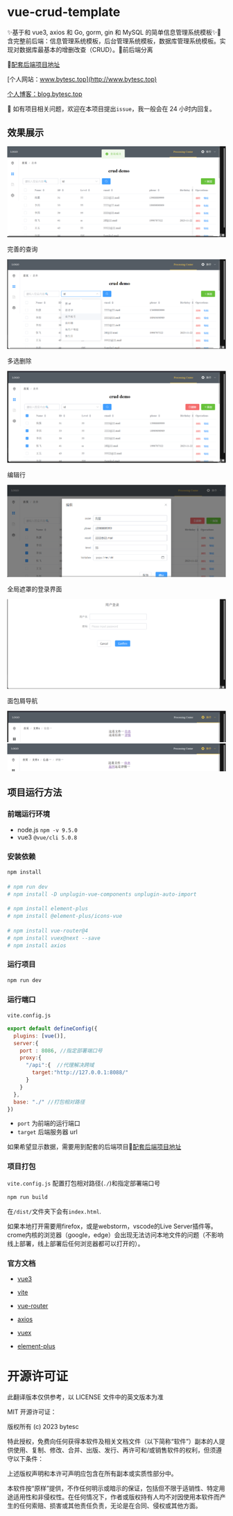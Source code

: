 # vue-crud-template

✨基于和 vue3, axios 和 Go, gorm, gin 和 MySQL  的简单信息管理系统模板✨📌含完整前后端：信息管理系统模板，后台管理系统模板，数据库管理系统模板。实现对数据库最基本的增删改查（CRUD）。📌前后端分离

📌[配套后端项目地址](https://github.com/bytesc/go-crud-template)

[个人网站：www.bytesc.top](http://www.bytesc.top) 

[个人博客：blog.bytesc.top](http://blog.bytesc.top)

🔔 如有项目相关问题，欢迎在本项目提出`issue`，我一般会在 24 小时内回复。

## 效果展示


![](./docs/readme_img/img1.png)

完善的查询

![](./docs/readme_img/img2.png)

多选删除

![](./docs/readme_img/img3.png)

编辑行

![](./docs/readme_img/img4.png)

全局遮罩的登录界面

![](./docs/readme_img/img5.png)

面包屑导航

![](./docs/readme_img/img7.png)
![](./docs/readme_img/img8.png)

## 项目运行方法

### 前端运行环境

- node.js `npm -v 9.5.0`
- vue3 `@vue/cli 5.0.8`


### 安装依赖
```bash
npm install

# npm run dev
# npm install -D unplugin-vue-components unplugin-auto-import

# npm install element-plus
# npm install @element-plus/icons-vue

# npm install vue-router@4
# npm install vuex@next --save
# npm install axios
```

### 运行项目
```bash
npm run dev
```

### 运行端口
`vite.config.js`
```js
export default defineConfig({
  plugins: [vue()],
  server:{
    port : 8086, //指定部署端口号
    proxy:{
      "/api":{  //代理解决跨域
        target:"http://127.0.0.1:8088/"
      }
    }
  },
  base: "./" //打包相对路径
})
```
- `port` 为前端的运行端口
- `target` 后端服务器 url

如果希望显示数据，需要用到配套的后端项目📌[配套后端项目地址](https://github.com/bytesc/go-crud-template)

### 项目打包

`vite.config.js` 配置打包相对路径(`./`)和指定部署端口号
```bash
npm run build
```
在`/dist/`文件夹下会有`index.html`.

如果本地打开需要用firefox，或是webstorm，vscode的Live Server插件等。crome内核的浏览器（google，edge）会出现无法访问本地文件的问题（不影响线上部署，线上部署后任何浏览器都可以打开的）。


### 官方文档

- [vue3](https://cn.vuejs.org/guide/quick-start.html)
- [vite](https://cn.vitejs.dev/guide/)

- [vue-router](https://router.vuejs.org/zh/)
- [axios](https://www.axios-http.cn/docs/intro)
- [vuex](https://vuex.vuejs.org/zh/guide/)

- [element-plus](https://element-plus.org/zh-CN/)



# 开源许可证

此翻译版本仅供参考，以 LICENSE 文件中的英文版本为准

MIT 开源许可证：

版权所有 (c) 2023 bytesc

特此授权，免费向任何获得本软件及相关文档文件（以下简称“软件”）副本的人提供使用、复制、修改、合并、出版、发行、再许可和/或销售软件的权利，但须遵守以下条件：

上述版权声明和本许可声明应包含在所有副本或实质性部分中。

本软件按“原样”提供，不作任何明示或暗示的保证，包括但不限于适销性、特定用途适用性和非侵权性。在任何情况下，作者或版权持有人均不对因使用本软件而产生的任何索赔、损害或其他责任负责，无论是在合同、侵权或其他方面。